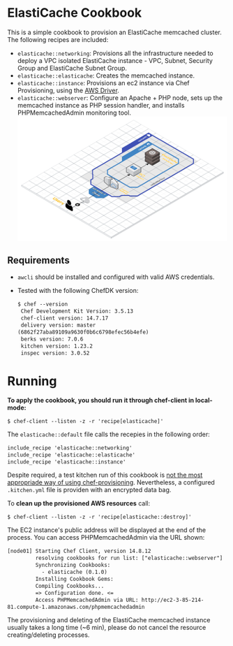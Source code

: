 # ElastiCache Cookbook
This is a simple cookbook to provision an ElastiCache memcached cluster.
The following recipes are included:

 - `elasticache::networking`: Provisions all the infrastructure needed to deploy a VPC isolated ElastiCache instance - VPC, Subnet, Security Group and ElastiCache Subnet Group.
 - `elasticache::elasticache`: Creates the memcached instance.
 - `elasticache::instance`: Provisions an ec2 instance via Chef Provisioning, using the [AWS Driver](https://docs.chef.io/provisioning_aws.html).
 - `elasticache::webserver`: Configure an Apache + PHP node, sets up the memcached instance as PHP session handler, and installs PHPMemcachedAdmin monitoring tool.
 ![enter image description here](https://raw.githubusercontent.com/progerjkd/elasticache/master/AWS%20Architecture.png)
## Requirements
 - `awcli` should be installed and configured with valid AWS credentials.
 - Tested with the following ChefDK version:

       $ chef --version
        Chef Development Kit Version: 3.5.13
        chef-client version: 14.7.17
        delivery version: master (6862f27aba89109a9630f0b6c6798efec56b4efe)
        berks version: 7.0.6
        kitchen version: 1.23.2
        inspec version: 3.0.52

# Running

**To apply the cookbook, you should run it through chef-client in local-mode:**

    $ chef-client --listen -z -r 'recipe[elasticache]'

The `elasticache::default` file calls the recepies in the following order:

    include_recipe 'elasticache::networking'
    include_recipe 'elasticache::elasticache'
    include_recipe 'elasticache::instance'

Despite required, a test kitchen run of this cookbook is [not the most appropriade way of using chef-provisioning](https://stackoverflow.com/questions/44919724/unable-to-load-provisioning-aws-driver-when-running-chef-test-kitchen). Nevertheless, a configured `.kitchen.yml` file is providen with an encrypted data bag.

To **clean up the provisioned AWS resources** call:

    $ chef-client --listen -z -r 'recipe[elasticache::destroy]'

The EC2 instance's public address will be displayed at the end of the process. You can access PHPMemcachedAdmin via the URL shown:

    [node01] Starting Chef Client, version 14.8.12
             resolving cookbooks for run list: ["elasticache::webserver"]
             Synchronizing Cookbooks:
               - elasticache (0.1.0)
             Installing Cookbook Gems:
             Compiling Cookbooks...
             => Configuration done. <=
             Access PHPMemcachedAdmin via URL: http://ec2-3-85-214-81.compute-1.amazonaws.com/phpmemcachedadmin

The provisioning and deleting of the ElastiCache memcached instance usually takes a long time (~6 min), please do not cancel the resource creating/deleting processes.
